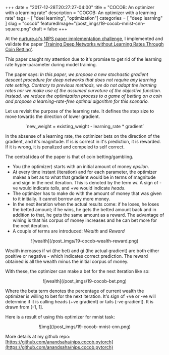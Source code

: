 +++
date        = "2017-12-28T20:27:27-04:00"
title       = "COCOB: An optimizer with a learning rate"
description = "COCOB: An optimizer with a learning rate"
tags        = [ "deel learning", "optimization"]
categories  = [ "deep learning" ]
slug        = "cocob"
featuredImage="/post_imgs/19-cocob-mnist-cnn-square.png"
draft       = false
+++

At the [nurture.ai's NIPS paper implementation challenge](https://nurture.ai/nips-challenge/), I implemented and validate the paper ['Training Deep Networks without Learning Rates Through Coin Betting'](https://arxiv.org/abs/1705.07795).

This paper caught my attention due to it's promise to get rid of the learning rate hyper-parameter during model training.

The paper says: _In this paper, we propose a new stochastic gradient descent procedure for deep networks that does not require any learning rate setting. Contrary to previous methods, we do not adapt the learning rates nor we make use of the assumed curvature of the objective function. Instead, we reduce the optimization process to a game of betting on a coin and propose a learning-rate-free optimal algorithm for this scenario._

Let us revisit the purpose of the learning rate. It defines the step size to move towards the direction of lower gradient.

<center>
`new_weight = existing_weight - learning_rate * gradient`
</center>

In the absense of a learning rate, the optimizer bets on the direction of the gradient, and it's magnitude. If is is correct in it's prediction, it is rewarded. If it is wrong, it is penalized and compeled to self correct.

The central idea of the paper is that of coin betting/gambling.

* You (the optimizer) starts with an initial amount of money _epsilon_.
* At every time instant (iteration) and for each parameter, the optimizer makes a bet as to what that gradient would be in terms of magnitude and sign in the next iteration. This is denoted by the term _wi_. A sign of -ve would indicate _tails_, and +ve would indicate _heads_.
* The optimizer has to make do with the amount of money that was given to it initially. It cannot borrow any more money.
* In the next iteration when the actual results come: if he loses, he loses the betted amount; if he wins, he gets the betted amount back and in addition to that, he gets the same amount as a reward. The advantage of wining is that his corpus of money increases and he can bet more for the next iteration.
* A couple of terms are introduced: _Wealth_ and _Reward_

<center>
![wealth](/post_imgs/19-cocob-wealth-reward.png)
</center>

Wealth increases if wi (the bet) and gi (the actual gradient) are both either positive or negative - which indicates correct prediction. The reward obtained is all the wealth minus the initial corpus of money.

With these, the optimizer can make a bet for the next iteration like so:
<center>
![wealth](/post_imgs/19-cocob-bet.png)
</center>

Where the beta term denotes the percentage of current wealth the optimizer is willing to bet for the next iteration. It's sign of +ve or -ve will determine if it is calling heads (+ve gradient) or tails (-ve gradient). It is drawn from [-1, 1].

Here is a result of using this optimizer for mnist task:

<center>
![img](/post_imgs/19-cocob-mnist-cnn.png)
</center>

More details at my github repo: [https://github.com/anandsaha/nips.cocob.pytorch](https://github.com/anandsaha/nips.cocob.pytorch)


